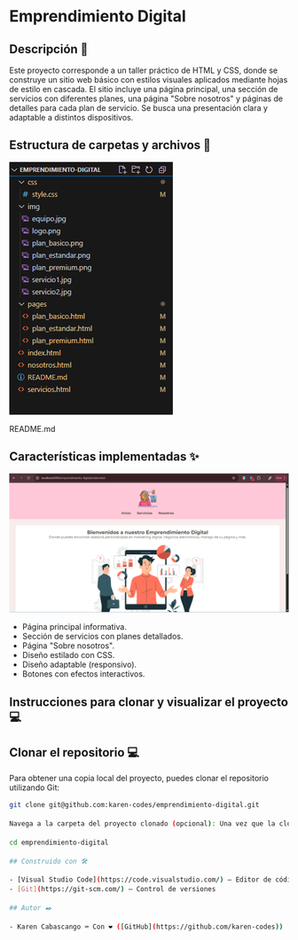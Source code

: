 # Emprendimiento Digital

## Descripción 📄

Este proyecto corresponde a un taller práctico de HTML y CSS, donde se construye un sitio web básico con estilos visuales aplicados mediante hojas de estilo en cascada. El sitio incluye una página principal, una sección de servicios con diferentes planes, una página "Sobre nosotros" y páginas de detalles para cada plan de servicio. Se busca una presentación clara y adaptable a distintos dispositivos.

## Estructura de carpetas y archivos 📂

![Estructura de Carpetas](img/image.png)

README.md


## Características implementadas ✨

![Estructura de Carpetas](img/pantallaprincipal.png)

- Página principal informativa.
- Sección de servicios con planes detallados.
- Página "Sobre nosotros".
- Diseño estilado con CSS.
- Diseño adaptable (responsivo).
- Botones con efectos interactivos.

## Instrucciones para clonar y visualizar el proyecto 💻

## Clonar el repositorio 💻

Para obtener una copia local del proyecto, puedes clonar el repositorio utilizando Git:

```bash
git clone git@github.com:karen-codes/emprendimiento-digital.git

Navega a la carpeta del proyecto clonado (opcional): Una vez que la clonación se complete, puedes entrar a la carpeta del proyecto con:

cd emprendimiento-digital

## Construido con 🛠️

- [Visual Studio Code](https://code.visualstudio.com/) – Editor de código
- [Git](https://git-scm.com/) – Control de versiones

## Autor ✒️

- Karen Cabascango ⌨️ Con ❤️ ([GitHub](https://github.com/karen-codes))